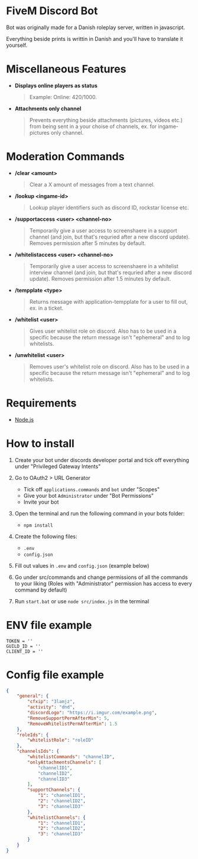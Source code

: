 # FiveM Discord Bot
Bot was originally made for a Danish roleplay server, written in javascript.

Everything beside prints is writtin in Danish and you'll have to translate it yourself.

# Miscellaneous Features
- <b> Displays online players as status </b>
   > Example: Online: 420/1000.

- <b> Attachments only channel </b>
   > Prevents everything beside attachments (pictures, videos etc.) from being sent in a your choise of channels, ex. for ingame-pictures only channel.

# Moderation Commands
- <b> /clear \<amount\> </b>
   > Clear a X amount of messages from a text channel.

- <b> /lookup \<ingame-id\> </b>
   > Lookup player identifiers such as discord ID, rockstar license etc.

- <b> /supportaccess \<user\> \<channel-no\> </b>
   > Temporarily give a user access to screenshaere in a support channel (and join, but that's requried after a new discord update). Removes permission after 5 minutes by default.

- <b> /whitelistaccess \<user\> \<channel-no\> </b>
   > Temporarily give a user access to screenshaere in a whitelist interview channel (and join, but that's requried after a new discord update). Removes permission after 1.5 minutes by default.

- <b> /tempplate \<type\> </b>
   > Returns message with application-tempplate for a user to fill out, ex. in a ticket.

- <b> /whitelist \<user\> </b>
   > Gives user whitelist role on discord.
   > Also has to be used in a specific because the return message isn't "ephemeral" and to log whitelists.

- <b> /unwhitelist \<user\> </b>
   > Removes user's whitelist role on discord.
   > Also has to be used in a specific because the return message isn't "ephemeral" and to log whitelists.

# Requirements
- [Node.js](https://nodejs.org/en/)

# How to install
1. Create your bot under discords developer portal and tick off everything under "Privileged Gateway Intents"

2. Go to OAuth2 > URL Generator
   - Tick off `applications.commands` and `bot` under "Scopes"
   - Give your bot `Administrator` under "Bot Permissions"
   - Invite your bot

3. Open the terminal and run the following command in your bots folder:
   - `npm install`

4. Create the following files:
   - `.env`
   - `config.json`

5. Fill out values in `.env` and `config.json` (example below)

6. Go under src/commands and change permissions of all the commands to your liking (Roles with "Administrator" permission has access to every command by default)

7. Run `start.bat` or use `node src/index.js` in the terminal

# ENV file example
```
TOKEN = ''
GUILD_ID = ''
CLIENT_ID = ''
```

# Config file example
```json
{
    "general": {
        "cfxip": "3lamjz",
        "activity": "dnd",
        "discordLogo": "https://i.imgur.com/example.png",
        "RemoveSupportPermAfterMin": 5,
        "RemoveWhitelistPermAfterMin": 1.5
    },
    "roleIds": {
        "whitelistRole": "roleID"
    },
    "channelsIds": {
        "whitelistCommands": "channelID",
        "onlyAttachmentsChannels": [
            "channelID1",
            "channelID2",
            "channelID3"
        ],
        "supportChannels": {
            "1": "channelID1",
            "2": "channelID2",
            "3": "channelID3"
        },
        "whitelistChannels": {
            "1": "channelID1",
            "2": "channelID2",
            "3": "channelID3"
        }
    }
}
```
